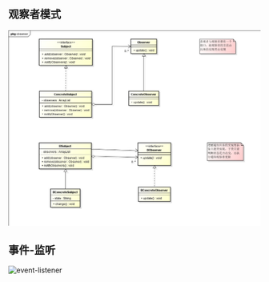 ## 观察者模式 ##

![observer](https://github.com/zeng233/maps/blob/master/images/DesignPattern/observer/Observer.jpg)


## 事件-监听 ##
![event-listener](http://img2.winxuancdn.com/4998/1200874998_9.jpg?1400215629596)

